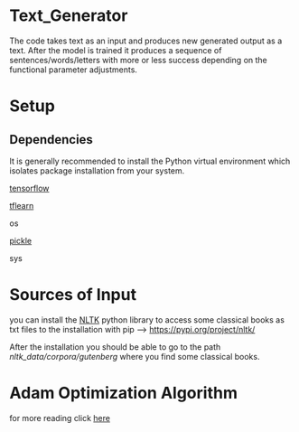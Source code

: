 # Text_Generator

The code takes text as an input and produces new generated output as a text. After the model is trained it produces a sequence of sentences/words/letters with more or less success depending on the functional parameter adjustments.

# Setup

## Dependencies

It is generally recommended to install the Python virtual environment which isolates package installation from your system.

[tensorflow](https://www.tensorflow.org/install/pip)

[tflearn](http://tflearn.org/)

os

[pickle](https://docs.python.org/3/library/pickle.html)

sys

# Sources of Input

you can install the [NLTK](https://www.nltk.org/) python library to access some classical books as txt files
to the installation with pip --> https://pypi.org/project/nltk/

After the installation you should be able to go to the path *nltk_data/corpora/gutenberg* where you find some classical books.

# Adam Optimization Algorithm 
for more reading click [here](https://machinelearningmastery.com/adam-optimization-algorithm-for-deep-learning/)
